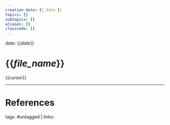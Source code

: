 ```yaml
---
creation date: {{_date_}}
topics: []
subtopics: []
aliases: []
classcode: []
---
```


date: {{_date_}}
# {{_file_name_}}

{{_cursor_}}




---

# References
tags: #untagged | links:

